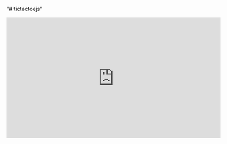 "# tictactoejs" 


<iframe width="560" height="315" src="https://www.youtube.com/embed/P2TcQ3h0ipQ" frameborder="0" allow="autoplay; encrypted-media" allowfullscreen></iframe>